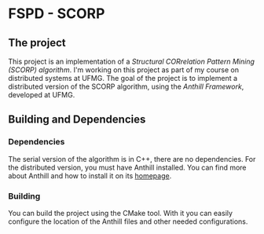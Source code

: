 FSPD - SCORP
============

The project
-----------

This project is an implementation of a *Structural CORrelation Pattern Mining
(SCORP) algorithm*. I'm working on this project as part of my course on
distributed systems at UFMG. The goal of the project is to implement a
distributed version of the SCORP algorithm, using the *Anthill Framework*,
developed at UFMG.

Building and Dependencies
-------------------------

### Dependencies 

The serial version of the algorithm is in C++, there are no dependencies. For
the distributed version, you must have Anthill installed. You can find more
about Anthill and how to install it on its [homepage][1].

### Building

You can build the project using the CMake tool. With it you can easily configure
the location of the Anthill files and other needed configurations.

[1]: http://www.speed.dcc.ufmg.br/anthill/  "Anthill Framework"
